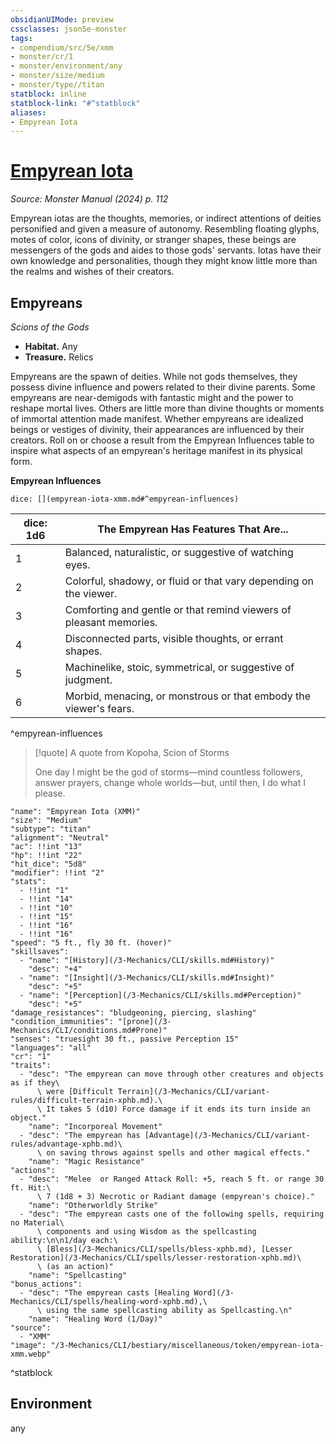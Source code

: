 ```yaml
---
obsidianUIMode: preview
cssclasses: json5e-monster
tags:
- compendium/src/5e/xmm
- monster/cr/1
- monster/environment/any
- monster/size/medium
- monster/type//titan
statblock: inline
statblock-link: "#^statblock"
aliases:
- Empyrean Iota
---
```

# [Empyrean Iota](3-Mechanics\CLI\bestiary\miscellaneous/empyrean-iota-xmm.md)
*Source: Monster Manual (2024) p. 112*  

Empyrean iotas are the thoughts, memories, or indirect attentions of deities personified and given a measure of autonomy. Resembling floating glyphs, motes of color, icons of divinity, or stranger shapes, these beings are messengers of the gods and aides to those gods' servants. Iotas have their own knowledge and personalities, though they might know little more than the realms and wishes of their creators.

## Empyreans

*Scions of the Gods*

- **Habitat.** Any  
- **Treasure.** Relics  

Empyreans are the spawn of deities. While not gods themselves, they possess divine influence and powers related to their divine parents. Some empyreans are near-demigods with fantastic might and the power to reshape mortal lives. Others are little more than divine thoughts or moments of immortal attention made manifest. Whether empyreans are idealized beings or vestiges of divinity, their appearances are influenced by their creators. Roll on or choose a result from the Empyrean Influences table to inspire what aspects of an empyrean's heritage manifest in its physical form.

**Empyrean Influences**

`dice: [](empyrean-iota-xmm.md#^empyrean-influences)`

| dice: 1d6 | The Empyrean Has Features That Are... |
|-----------|---------------------------------------|
| 1 | Balanced, naturalistic, or suggestive of watching eyes. |
| 2 | Colorful, shadowy, or fluid or that vary depending on the viewer. |
| 3 | Comforting and gentle or that remind viewers of pleasant memories. |
| 4 | Disconnected parts, visible thoughts, or errant shapes. |
| 5 | Machinelike, stoic, symmetrical, or suggestive of judgment. |
| 6 | Morbid, menacing, or monstrous or that embody the viewer's fears. |
^empyrean-influences

> [!quote] A quote from Kopoha, Scion of Storms  
> 
> One day I might be the god of storms—mind countless followers, answer prayers, change whole worlds—but, until then, I do what I please.


```statblock
"name": "Empyrean Iota (XMM)"
"size": "Medium"
"subtype": "titan"
"alignment": "Neutral"
"ac": !!int "13"
"hp": !!int "22"
"hit_dice": "5d8"
"modifier": !!int "2"
"stats":
  - !!int "1"
  - !!int "14"
  - !!int "10"
  - !!int "15"
  - !!int "16"
  - !!int "16"
"speed": "5 ft., fly 30 ft. (hover)"
"skillsaves":
  - "name": "[History](/3-Mechanics/CLI/skills.md#History)"
    "desc": "+4"
  - "name": "[Insight](/3-Mechanics/CLI/skills.md#Insight)"
    "desc": "+5"
  - "name": "[Perception](/3-Mechanics/CLI/skills.md#Perception)"
    "desc": "+5"
"damage_resistances": "bludgeoning, piercing, slashing"
"condition_immunities": "[prone](/3-Mechanics/CLI/conditions.md#Prone)"
"senses": "truesight 30 ft., passive Perception 15"
"languages": "all"
"cr": "1"
"traits":
  - "desc": "The empyrean can move through other creatures and objects as if they\
      \ were [Difficult Terrain](/3-Mechanics/CLI/variant-rules/difficult-terrain-xphb.md).\
      \ It takes 5 (d10) Force damage if it ends its turn inside an object."
    "name": "Incorporeal Movement"
  - "desc": "The empyrean has [Advantage](/3-Mechanics/CLI/variant-rules/advantage-xphb.md)\
      \ on saving throws against spells and other magical effects."
    "name": "Magic Resistance"
"actions":
  - "desc": "Melee  or Ranged Attack Roll: +5, reach 5 ft. or range 30 ft. Hit:\
      \ 7 (1d8 + 3) Necrotic or Radiant damage (empyrean's choice)."
    "name": "Otherworldly Strike"
  - "desc": "The empyrean casts one of the following spells, requiring no Material\
      \ components and using Wisdom as the spellcasting ability:\n\n1/day each:\
      \ [Bless](/3-Mechanics/CLI/spells/bless-xphb.md), [Lesser Restoration](/3-Mechanics/CLI/spells/lesser-restoration-xphb.md)\
      \ (as an action)"
    "name": "Spellcasting"
"bonus_actions":
  - "desc": "The empyrean casts [Healing Word](/3-Mechanics/CLI/spells/healing-word-xphb.md),\
      \ using the same spellcasting ability as Spellcasting.\n"
    "name": "Healing Word (1/Day)"
"source":
  - "XMM"
"image": "/3-Mechanics/CLI/bestiary/miscellaneous/token/empyrean-iota-xmm.webp"
```
^statblock

## Environment

any